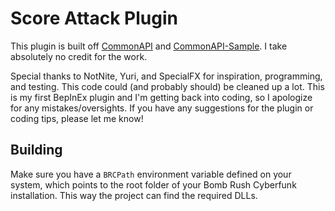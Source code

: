# Score Attack Plugin

This plugin is built off [CommonAPI](https://github.com/LazyDuchess/BRC-CommonAPI) and [CommonAPI-Sample](https://github.com/LazyDuchess/BRC-CommonAPI-Sample). I take absolutely no credit for the work.

Special thanks to NotNite, Yuri, and SpecialFX for inspiration, programming, and testing. This code could (and probably should) be cleaned up a lot. This is my first BepInEx plugin and I'm getting back into coding, so I apologize for any mistakes/oversights. If you have any suggestions for the plugin or coding tips, please let me know!


## Building

Make sure you have a `BRCPath` environment variable defined on your system, which points to the root folder of your Bomb Rush Cyberfunk installation. This way the project can find the required DLLs.
